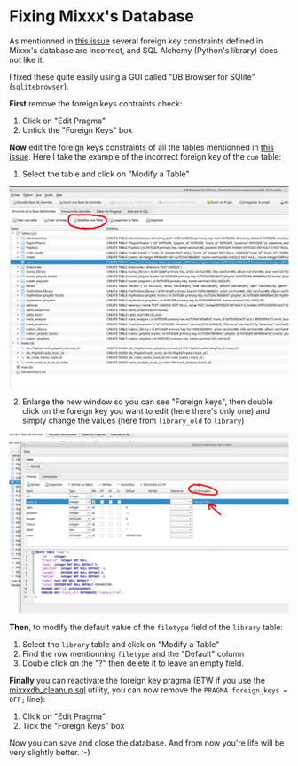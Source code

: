 # Fixing Mixxx's Database

As mentionned in [this issue](https://github.com/mixxxdj/mixxx/issues/12328) several foreign key constraints defined in Mixxx's database are incorrect, and SQL Alchemy (Python's library) does not like it.

I fixed these quite easily using a GUI called "DB  Browser for SQlite" (`sqlitebrowser`). 

**First** remove the foreign keys contraints check:
1. Click on "Edit Pragma"  
2. Untick the "Foreign Keys" box

**Now** edit the foreign keys constraints of all the tables mentionned in [this issue](https://github.com/mixxxdj/mixxx/issues/12328). Here I take the example of the incorrect foreign key of the `cue` table:

1. Select the table and click on "Modify a Table"

![modify the table](images/fix_mixxx_db_01.png)

2. Enlarge the new window so you can see "Foreign keys", then double click on the foreign key you want to edit (here there's only one) and simply change the values (here from `library_old` to `library`)

![modify the foreign key](images/fix_mixxx_db_02.png)


**Then**, to modify the default value of the `filetype` field of the `library` table:  

1. Select the `library` table and click on "Modify a Table"
2. Find the row mentionning `filetype` and the "Default" column
3. Double click on the "?" then delete it to leave an empty field.

**Finally** you can reactivate the foreign key pragma (BTW if you use the [mixxxdb_cleanup.sql](https://github.com/mixxxdj/mixxx/blob/main/tools/mixxxdb_cleanup.sql) utility, you can now remove the `PRAGMA foreign_keys = OFF;` line):

1. Click on "Edit Pragma"  
2. Tick the "Foreign Keys" box

Now you can save and close the database. And from now you're life will be very slightly better. :-)
